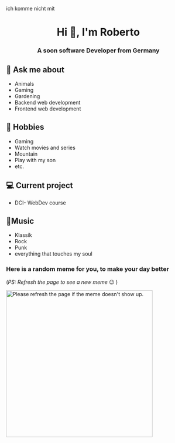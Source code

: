ich komme nicht mit
<h1 align="center">Hi 👋, I'm Roberto</h1>
<h3 align="center">A soon software Developer from Germany</h3>

## 💬 Ask me about
- Animals
- Gaming
- Gardening
- Backend web development
- Frontend web development

## 📅 Hobbies
- Gaming
- Watch movies and series
- Mountain 
- Play with my son
- etc.

## 💻 Current project
- DCI- WebDev course

## 🎵Music
- Klassik
- Rock
- Punk
- everything that touches my soul

### Here is a random meme for you, to make your day better 
(*PS: Refresh the page to see a new meme* :wink: )

<a href="https://github.com/techytushar/random-memer"><img src='https://random-memer.herokuapp.com/' title="Meme" alt="Please refresh the page if the meme doesn't show up." height="400"></a>
